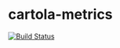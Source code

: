 # cartola-metrics

[![Build Status](https://travis-ci.com/samfrezza/cartola-metrics.svg?token=rQQA2pTSzvYiH8bWopbp&branch=master)](https://travis-ci.com/samfrezza/cartola-metrics)
